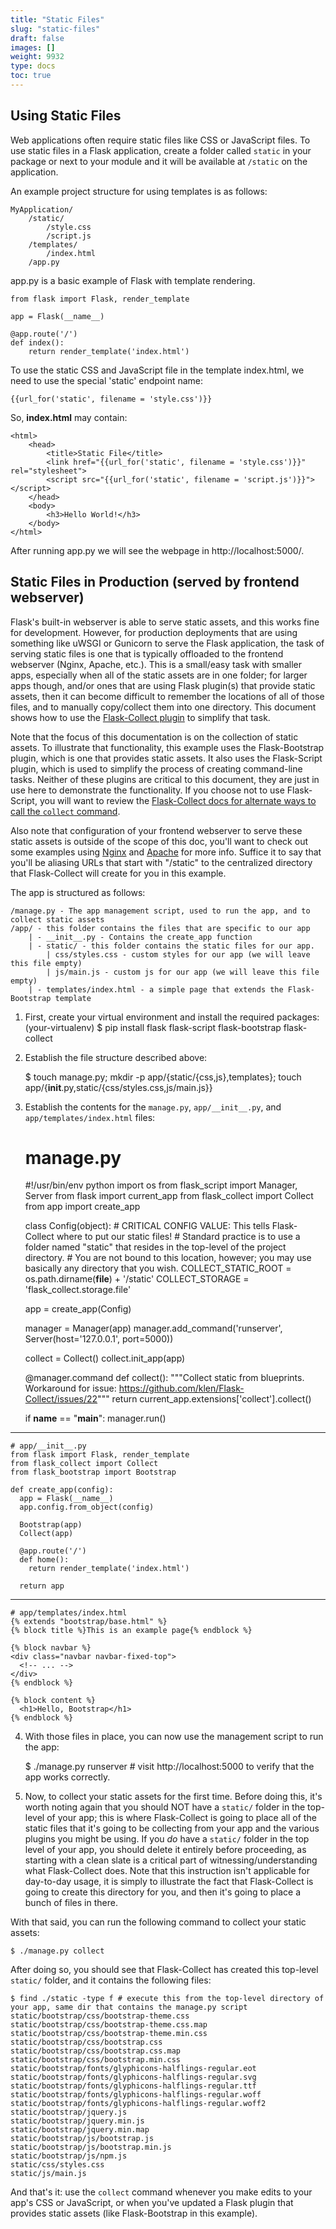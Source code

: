 ```yaml
---
title: "Static Files"
slug: "static-files"
draft: false
images: []
weight: 9932
type: docs
toc: true
---
```


## Using Static Files
Web applications often require static files like CSS or JavaScript files. To use static files in a Flask application, create a folder called `static` in your package or next to your module and it will be available at `/static` on the application. 

An example project structure for using templates is as follows:

    MyApplication/
        /static/
            /style.css
            /script.js
        /templates/
            /index.html
        /app.py

app.py is a basic example of Flask with template rendering. 

    from flask import Flask, render_template
    
    app = Flask(__name__)
    
    @app.route('/')
    def index():
        return render_template('index.html')
    

To use the static CSS and JavaScript file in the template index.html, we need to use the special 'static' endpoint name:

    {{url_for('static', filename = 'style.css')}}

So, **index.html** may contain:

    <html>
        <head>
            <title>Static File</title>
            <link href="{{url_for('static', filename = 'style.css')}}" rel="stylesheet">
            <script src="{{url_for('static', filename = 'script.js')}}"></script>
        </head>
        <body>
            <h3>Hello World!</h3>
        </body>
    </html>


After running app.py we will see the webpage in http://localhost:5000/.

## Static Files in Production (served by frontend webserver)
Flask's built-in webserver is able to serve static assets, and this works fine for development. However, for production deployments that are using something like uWSGI or Gunicorn to serve the Flask application, the task of serving static files is one that is typically offloaded to the frontend webserver (Nginx, Apache, etc.). This is a small/easy task with smaller apps, especially when all of the static assets are in one folder; for larger apps though, and/or ones that are using Flask plugin(s) that provide static assets, then it can become difficult to remember the locations of all of those files, and to manually copy/collect them into one directory. This document shows how to use the [Flask-Collect plugin](https://github.com/klen/Flask-Collect) to simplify that task.

Note that the focus of this documentation is on the collection of static assets. To illustrate that functionality, this example uses the Flask-Bootstrap plugin, which is one that provides static assets. It also uses the Flask-Script plugin, which is used to simplify the process of creating command-line tasks. Neither of these plugins are critical to this document, they are just in use here to demonstrate the functionality. If you choose not to use Flask-Script, you will want to review the [Flask-Collect docs for alternate ways to call the `collect` command](https://github.com/klen/Flask-Collect#id10).

Also note that configuration of your frontend webserver to serve these static assets is outside of the scope of this doc, you'll want to check out some examples using [Nginx](https://www.digitalocean.com/community/tutorials/how-to-deploy-flask-web-applications-using-uwsgi-behind-nginx-on-centos-6-4) and [Apache](http://stackoverflow.com/questions/24739925/serving-static-files-through-apache) for more info. Suffice it to say that you'll be aliasing URLs that start with "/static" to the centralized directory that Flask-Collect will create for you in this example.

The app is structured as follows:

    /manage.py - The app management script, used to run the app, and to collect static assets
    /app/ - this folder contains the files that are specific to our app
        | - __init__.py - Contains the create_app function
        | - static/ - this folder contains the static files for our app.
            | css/styles.css - custom styles for our app (we will leave this file empty)
            | js/main.js - custom js for our app (we will leave this file empty)
        | - templates/index.html - a simple page that extends the Flask-Bootstrap template


1. First, create your virtual environment and install the required packages:
   (your-virtualenv) $ pip install flask flask-script flask-bootstrap flask-collect

2. Establish the file structure described above:

    $ touch manage.py; mkdir -p app/{static/{css,js},templates}; touch app/{__init__.py,static/{css/styles.css,js/main.js}}

3. Establish the contents for the `manage.py`, `app/__init__.py`, and `app/templates/index.html` files:


    # manage.py
    #!/usr/bin/env python
    import os
    from flask_script import Manager, Server
    from flask import current_app
    from flask_collect import Collect
    from app import create_app

    class Config(object):
       # CRITICAL CONFIG VALUE: This tells Flask-Collect where to put our static files!
       # Standard practice is to use a folder named "static" that resides in the top-level of the project directory.
       # You are not bound to this location, however; you may use basically any directory that you wish.
       COLLECT_STATIC_ROOT = os.path.dirname(__file__) + '/static'
       COLLECT_STORAGE = 'flask_collect.storage.file'

    app = create_app(Config)

    manager = Manager(app)
    manager.add_command('runserver', Server(host='127.0.0.1', port=5000))

    collect = Collect()
    collect.init_app(app)

    @manager.command
    def collect():
      """Collect static from blueprints. Workaround for issue: https://github.com/klen/Flask-Collect/issues/22"""
      return current_app.extensions['collect'].collect()

    if __name__ == "__main__":
       manager.run()

----

    # app/__init__.py
    from flask import Flask, render_template
    from flask_collect import Collect
    from flask_bootstrap import Bootstrap

    def create_app(config):
      app = Flask(__name__)
      app.config.from_object(config)

      Bootstrap(app)
      Collect(app)

      @app.route('/')
      def home():
        return render_template('index.html')

      return app

----

    # app/templates/index.html
    {% extends "bootstrap/base.html" %}
    {% block title %}This is an example page{% endblock %}

    {% block navbar %}
    <div class="navbar navbar-fixed-top">
      <!-- ... -->
    </div>
    {% endblock %}

    {% block content %}
      <h1>Hello, Bootstrap</h1>
    {% endblock %}

4. With those files in place, you can now use the management script to run the app:


    $ ./manage.py runserver # visit http://localhost:5000 to verify that the app works correctly.

5. Now, to collect your static assets for the first time. Before doing this, it's worth noting again that you should NOT have a `static/` folder in the top-level of your app; this is where Flask-Collect is going to place all of the static files that it's going to be collecting from your app and the various plugins you might be using. If you *do* have a `static/` folder in the top level of your app, you should delete it entirely before proceeding, as starting with a clean slate is a critical part of witnessing/understanding what Flask-Collect does. Note that this instruction isn't applicable for day-to-day usage, it is simply to illustrate the fact that Flask-Collect is going to create this directory for you, and then it's going to place a bunch of files in there.

With that said, you can run the following command to collect your static assets:

    $ ./manage.py collect

After doing so, you should see that Flask-Collect has created this top-level `static/` folder, and it contains the following files:

    $ find ./static -type f # execute this from the top-level directory of your app, same dir that contains the manage.py script
    static/bootstrap/css/bootstrap-theme.css
    static/bootstrap/css/bootstrap-theme.css.map
    static/bootstrap/css/bootstrap-theme.min.css
    static/bootstrap/css/bootstrap.css
    static/bootstrap/css/bootstrap.css.map
    static/bootstrap/css/bootstrap.min.css
    static/bootstrap/fonts/glyphicons-halflings-regular.eot
    static/bootstrap/fonts/glyphicons-halflings-regular.svg
    static/bootstrap/fonts/glyphicons-halflings-regular.ttf
    static/bootstrap/fonts/glyphicons-halflings-regular.woff
    static/bootstrap/fonts/glyphicons-halflings-regular.woff2
    static/bootstrap/jquery.js
    static/bootstrap/jquery.min.js
    static/bootstrap/jquery.min.map
    static/bootstrap/js/bootstrap.js
    static/bootstrap/js/bootstrap.min.js
    static/bootstrap/js/npm.js
    static/css/styles.css
    static/js/main.js

And that's it: use the `collect` command whenever you make edits to your app's CSS or JavaScript, or when you've updated a Flask plugin that provides static assets (like Flask-Bootstrap in this example).

